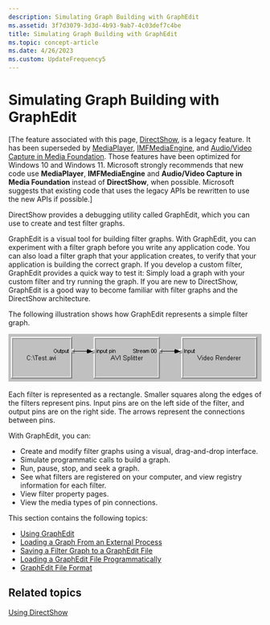 ```yaml
---
description: Simulating Graph Building with GraphEdit
ms.assetid: 3f7d3079-3d3d-4b93-9ab7-4c03def7c4be
title: Simulating Graph Building with GraphEdit
ms.topic: concept-article
ms.date: 4/26/2023
ms.custom: UpdateFrequency5
---
```


# Simulating Graph Building with GraphEdit

\[The feature associated with this page, [DirectShow](/windows/win32/directshow/directshow), is a legacy feature. It has been superseded by [MediaPlayer](/uwp/api/Windows.Media.Playback.MediaPlayer), [IMFMediaEngine](/windows/win32/api/mfmediaengine/nn-mfmediaengine-imfmediaengine), and [Audio/Video Capture in Media Foundation](/windows/win32/medfound/audio-video-capture-in-media-foundation). Those features have been optimized for Windows 10 and Windows 11. Microsoft strongly recommends that new code use **MediaPlayer**, **IMFMediaEngine** and **Audio/Video Capture in Media Foundation** instead of **DirectShow**, when possible. Microsoft suggests that existing code that uses the legacy APIs be rewritten to use the new APIs if possible.\]

DirectShow provides a debugging utility called GraphEdit, which you can use to create and test filter graphs.

GraphEdit is a visual tool for building filter graphs. With GraphEdit, you can experiment with a filter graph before you write any application code. You can also load a filter graph that your application creates, to verify that your application is building the correct graph. If you develop a custom filter, GraphEdit provides a quick way to test it: Simply load a graph with your custom filter and try running the graph. If you are new to DirectShow, GraphEdit is a good way to become familiar with filter graphs and the DirectShow architecture.

The following illustration shows how GraphEdit represents a simple filter graph.

![simple filter graph in graphedit](images/gedit09.png)

Each filter is represented as a rectangle. Smaller squares along the edges of the filters represent pins. Input pins are on the left side of the filter, and output pins are on the right side. The arrows represent the connections between pins.

With GraphEdit, you can:

-   Create and modify filter graphs using a visual, drag-and-drop interface.
-   Simulate programmatic calls to build a graph.
-   Run, pause, stop, and seek a graph.
-   See what filters are registered on your computer, and view registry information for each filter.
-   View filter property pages.
-   View the media types of pin connections.

This section contains the following topics:

-   [Using GraphEdit](using-graphedit.md)
-   [Loading a Graph From an External Process](loading-a-graph-from-an-external-process.md)
-   [Saving a Filter Graph to a GraphEdit File](saving-a-filter-graph-to-a-graphedit-file.md)
-   [Loading a GraphEdit File Programmatically](loading-a-graphedit-file-programmatically.md)
-   [GraphEdit File Format](graphedit-file-format.md)

## Related topics

<dl> <dt>

[Using DirectShow](using-directshow.md)
</dt> </dl>

 

 



